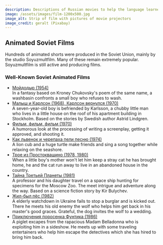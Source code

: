 ```yaml
---
description: Descriptions of Russian movies to help the language learner
image: /assets/images/film-1200x500.jpg
image_alt: Strip of film with pictures of movie projectors
image_credit: geralt (Pixabay)
---
```

## Animated Soviet Films

Hundreds of animated shorts were produced in the Soviet Union, mainly by the
studio Soyuzmultfilm.  Many of these remain extremely popular. Soyuzmultfilm is
still active and producing films.

<section>
<h3>Well-Known Soviet Animated Films</h3>
<ul>
<li><a href="https://www.youtube.com/watch?v=sStuI47cE_4">
	Мойдодыр (1954)</a>
	<br>
	In a fantasy based on Kroney Chukovsky's poem of the same name, a washbasin
	confronts a small boy who refuses to wash.
	</li>
<li><a href="https://www.youtube.com/watch?v=Ljhp_GU3BNk">
	Малыш и Карлсон (1968), Карлсон вернулся (1970)</a>
	<br>
	A seven-year-old boy is befriended by Karlsson, a chubby little man who lives
	in a little house on the roof of his apartment building in Stockholm. Based
	on the stories by Swedish author Astrid Lindgren.
	</li>
<li><a href="https://www.youtube.com/watch?v=EdwSmmXU6JM">
	Фильм, фильм, фильм (1970)</a>
	<br>
	A humorous look at the processing of writing a screenplay, getting it approved,
	and shooting it.
	</li>
<li><a href="https://www.youtube.com/watch?v=EHOKmP_SCTA">
	Как львенок и черепаха пели песню (1974)</a>
	<br>
	A lion cub and a huge turtle make friends and sing a song together while
	relaxing on the seashore.
	</li>
<li><a href="https://www.youtube.com/watch?v=w8T_2oJ6OFQ">
	Трое из Простоквашино (1978, 1980)</a>
	<br>
	When a little boy's mother won't let him keep a stray cat he has brought home,
	he and the cat run away to live in an abandoned house in the country.
	</li>
<li><a href="https://www.youtube.com/watch?v=zZFeGoMgsBo">
	Тайна Третьей Планеты (1981)</a>
	<br>
	A professor and his daughter travel on a space ship hunting for specimens for the
	Moscow Zoo. The meet intrigue and adventure along the way. Based on a science
	fiction story by Kir Bulychev.
	</li>
<li><a href="https://www.youtube.com/watch?v=8ec4qek1tP8">
	Жил-был пёс (1982)</a>
	<br>
	A elderly watchdown in Ukraine fails to stop a burglar and is kicked out. There
	he meets his old enemy the wolf who helps him get back in his master's good graces.
	Grateful, the dog invites the wolf to a wedding.
	</li>
<li><a href="https://www.youtube.com/watch?v=W8_gidTpHHA">
	Приключения поросенка Фунтика (1986)</a>
	<br>
	A piglet excapes from the rapacious Madam Belladonna who is exploiting him in
	a sideshow. He meets up with some traveling entertainers who help him escape
	the detectives which she has hired to bring him back.
	</li>
</ul>
</section>
